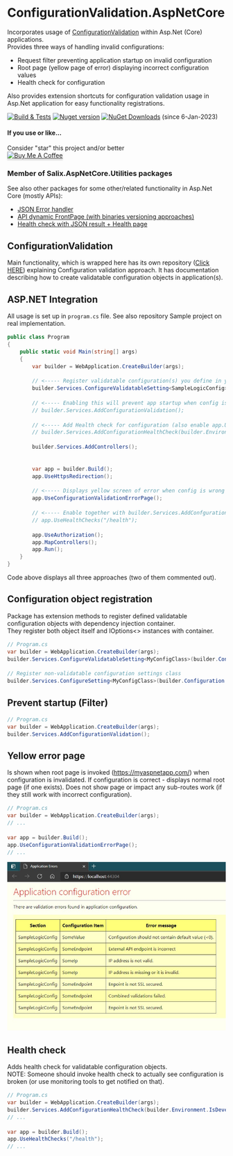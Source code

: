 # ConfigurationValidation.AspNetCore

Incorporates usage of [ConfigurationValidation](https://www.nuget.org/packages/ConfigurationValidation/) within Asp.Net (Core) applications.\
Provides three ways of handling invalid configurations:
- Request filter preventing application startup on invalid configuration
- Root page (yellow page of error) displaying incorrect configuration values
- Health check for configuration

Also provides extension shortcuts for configuration validation usage in Asp.Net application for easy functionality registrations.

[![Build & Tests](https://github.com/salixzs/ConfigurationValidation.AspNetCore/actions/workflows/build_test.yml/badge.svg?branch=main)](https://github.com/salixzs/ConfigurationValidation.AspNetCore/actions/workflows/build_test.yml)
[![Nuget version](https://img.shields.io/nuget/v/ConfigurationValidation.AspNetCore.svg)](https://www.nuget.org/packages/ConfigurationValidation.AspNetCore/)
[![NuGet Downloads](https://img.shields.io/nuget/dt/ConfigurationValidation.AspNetCore.svg)](https://www.nuget.org/packages/ConfigurationValidation.AspNetCore/) (since 6-Jan-2023)

#### If you use or like...

Consider "star" this project and/or better\
<a href="https://www.buymeacoffee.com/salixzs" target="_blank"><img src="https://www.buymeacoffee.com/assets/img/custom_images/orange_img.png" alt="Buy Me A Coffee" style="height: 32px !important;width: 146px !important;box-shadow: 0px 3px 2px 0px rgba(190, 190, 190, 0.5) !important;-webkit-box-shadow: 0px 3px 2px 0px rgba(190, 190, 190, 0.5) !important;" ></a>

### Member of Salix.AspNetCore.Utilities packages

See also other packages for some other/related functionality in Asp.Net Core (mostly APIs):
- [JSON Error handler](https://www.nuget.org/packages/Salix.AspNetCore.JsonExceptionHandler/)
- [API dynamic FrontPage (with binaries versioning approaches)](https://www.nuget.org/packages/Salix.AspNetCore.FrontPage/)
- [Health check with JSON result + Health page](https://www.nuget.org/packages/Salix.AspNetCore.HealthCheck/)

## ConfigurationValidation

Main functionality, which is wrapped here has its own repository ([Click HERE](https://github.com/salixzs/ConfigurationValidation)) explaining Configuration validation approach.
It has documentation describing how to create validatable configuration objects in application(s).

## ASP.NET Integration

All usage is set up in `program.cs` file.
See also repository Sample project on real implementation.

```csharp
public class Program
{
    public static void Main(string[] args)
    {
        var builder = WebApplication.CreateBuilder(args);

        // <----- Register validatable configuration(s) you define in your app (see ConfigurationValidation package on how to create these).
        builder.Services.ConfigureValidatableSetting<SampleLogicConfig>(builder.Configuration.GetSection("LogicConfiguration"));

        // <----- Enabling this will prevent app startup when config is wrong (should see startup logging for troubleshooting)
        // builder.Services.AddConfigurationValidation();

        // <----- Add Health check for configuration (also enable app.UseHeathChecks() below)
        // builder.Services.AddConfigurationHealthCheck(builder.Environment.IsDevelopment());

        builder.Services.AddControllers();


        var app = builder.Build();
        app.UseHttpsRedirection();

        // <----- Displays yellow screen of error when config is wrong (only for root URL ("/")
        app.UseConfigurationValidationErrorPage();

        // <----- Enable together with builder.Services.AddConfgurationHealthCheck() above.
        // app.UseHealthChecks("/health");

        app.UseAuthorization();
        app.MapControllers();
        app.Run();
    }
}
```

Code above displays all three approaches (two of them commented out).

## Configuration object registration

Package has extension methods to register defined validatable configuration objects with dependency injection container.\
They register both object itself and IOptions<> instances with container.

```csharp
// Program.cs
var builder = WebApplication.CreateBuilder(args);
builder.Services.ConfigureValidatableSetting<MyConfigClass>(builder.Configuration.GetSection("MyConfigSection"));

// Register non-validatable configuration settings class
builder.Services.ConfigureSetting<MyConfigClass>(builder.Configuration.GetSection("MyConfigSection"))
```

##  Prevent startup (Filter)

```csharp
// Program.cs
var builder = WebApplication.CreateBuilder(args);
builder.Services.AddConfigurationValidation();
```


## Yellow error page

Is shown when root page is invoked (https://myaspnetapp.com/) when configuration is invalidated. If configuration is correct - displays normal root page (if one exists).
Does not show page or impact any sub-routes work (if they still work with incorrect configuration).

```csharp
// Program.cs
var builder = WebApplication.CreateBuilder(args);
// ...

var app = builder.Build();
app.UseConfigurationValidationErrorPage();
// ...
```

![Config error page](./DocImages/config-error.jpg)


## Health check

Adds health check for validatable configuration objects.\
NOTE: Someone should invoke health check to actually see configuration is broken (or use monitoring tools to get notified on that).

```csharp
// Program.cs
var builder = WebApplication.CreateBuilder(args);
builder.Services.AddConfigurationHealthCheck(builder.Environment.IsDevelopment());
// ...

var app = builder.Build();
app.UseHealthChecks("/health");
// ...
```
